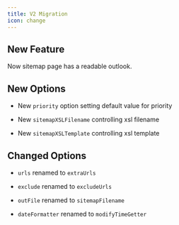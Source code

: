 ```yaml
---
title: V2 Migration
icon: change
---
```


## New Feature

Now sitemap page has a readable outlook.

## New Options

- New `priority` option setting default value for priority

- New `sitemapXSLFilename` controlling xsl filename

- New `sitemapXSLTemplate` controlling xsl template

## Changed Options

- `urls` renamed to `extraUrls`

- `exclude` renamed to `excludeUrls`

- `outFile` renamed to `sitemapFilename`

- `dateFormatter` renamed to `modifyTimeGetter`
